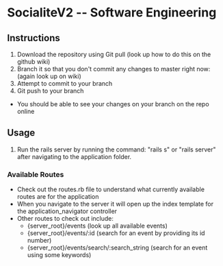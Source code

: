 # SocialiteV2 -- Software Engineering

## Instructions
1. Download the repository using Git pull (look up how to do this on the github wiki)
2. Branch it so that you don't commit any changes to master right now: (again look up on wiki)
3. Attempt to commit to your branch
4. Git push to your branch

- You should be able to see your changes on your branch on the repo online

## Usage
1. Run the rails server by running the command: "rails s" or "rails server" after navigating to the application folder.

### Available Routes
- Check out the routes.rb file to understand what currently available routes are for the application
- When you navigate to the server it will open up the index template for the application_navigator controller
- Other routes to check out include:
	- {server_root}/events (look up all available events)
	- {server_root}/events/:id (search for an event by providing its id number)
	- {server_root}/events/search/:search_string (search for an event using some keywords)